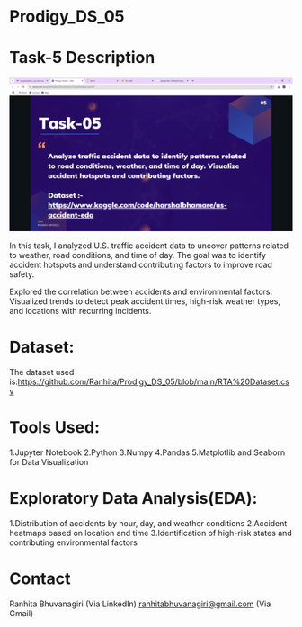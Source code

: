# Prodigy_DS_05
# Task-5 Description

![image alt](https://github.com/Ranhita/Prodigy_DS_05/blob/main/task5.PNG)

In this task, I analyzed U.S. traffic accident data to uncover patterns related to weather, road conditions, and time of day. The goal was to identify accident hotspots and understand contributing factors to improve road safety.

Explored the correlation between accidents and environmental factors. Visualized trends to detect peak accident times, high-risk weather types, and locations with recurring incidents.

# Dataset:

The dataset used is:https://github.com/Ranhita/Prodigy_DS_05/blob/main/RTA%20Dataset.csv

# Tools Used:

1.Jupyter Notebook
2.Python
3.Numpy
4.Pandas
5.Matplotlib and Seaborn for Data Visualization

# Exploratory Data Analysis(EDA):

1.Distribution of accidents by hour, day, and weather conditions
2.Accident heatmaps based on location and time
3.Identification of high-risk states and contributing environmental factors

# Contact

Ranhita Bhuvanagiri (Via LinkedIn)
ranhitabhuvanagiri@gmail.com (Via Gmail)
